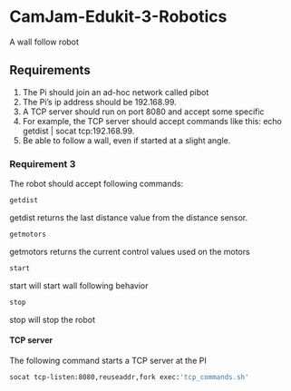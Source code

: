 # CamJam-Edukit-3-Robotics
A wall follow robot


## Requirements
1. The Pi should join an ad-hoc network called pibot
2. The Pi’s ip address should be  192.168.99.<group number> 
3. A TCP server should run on port 8080 and accept some specific
4. For example, the TCP server should accept commands like this:
echo getdist | socat tcp:192.168.99.<group number>
5. Be able to follow a wall, even if started at a slight angle.


### Requirement 3
The robot should accept following commands:  
``` bash
getdist 
```
getdist returns the last distance value from the distance sensor.

``` bash
getmotors
```
getmotors returns the current control values used on the motors

``` bash
start
```
start will start wall following behavior

``` bash
stop
```
stop will stop the robot

#### TCP server
The following command starts a TCP server at the PI
``` bash
socat tcp-listen:8080,reuseaddr,fork exec:'tcp_commands.sh'
```
